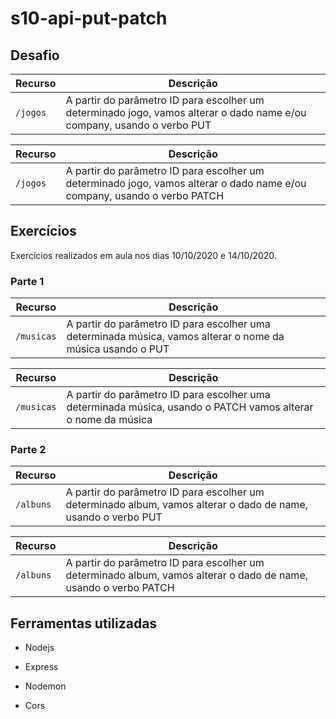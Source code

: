 # s10-api-put-patch

## Desafio

| Recurso | Descrição |
| --- | --- |
| `/jogos` | A partir do parâmetro ID para escolher um determinado jogo, vamos alterar o dado name e/ou company, usando o verbo PUT|

| Recurso | Descrição |
| --- | --- |
| `/jogos` |  A partir do parâmetro ID para escolher um determinado jogo, vamos alterar o dado name e/ou company, usando o verbo PATCH|

## Exercícios

Exercícios realizados em aula nos dias 10/10/2020 e 14/10/2020.

### Parte 1

| Recurso | Descrição |
| --- | --- |
| `/musicas` | A partir do parâmetro ID para escolher uma determinada música, vamos alterar o nome da música usando o PUT|

| Recurso | Descrição |
| --- | --- |
| `/musicas` | A partir do parâmetro ID para escolher uma determinada música, usando o PATCH vamos alterar o nome da música|

### Parte 2

| Recurso | Descrição |
| --- | --- |
| `/albuns` | A partir do parâmetro ID para escolher um determinado album, vamos alterar o dado de name, usando o verbo PUT|

| Recurso | Descrição |
| --- | --- |
| `/albuns` | A partir do parâmetro ID para escolher um determinado album, vamos alterar o dado de name, usando o verbo PATCH|

## Ferramentas utilizadas

- Nodejs

- Express

- Nodemon

- Cors